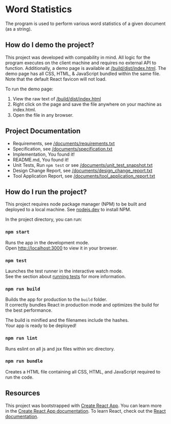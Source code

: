 # Word Statistics

The program is used to perform various word statistics of a given document (as a string).

## How do I demo the project?

This project was developed with compability in mind. All logic for the program executes on the client machine and requires no external API to function. Additionally, a demo page is available
at [/build/dist/index.html](build/dist/index.html). The demo page has all CSS, HTML, & JavaScript bundled within the same file. Note that the default React favicon will not load.

To run the demo page:

1. View the raw text of [/build/dist/index.html](https://raw.githubusercontent.com/camcamfresh/word-statistics/main/build/dist/index.html)
2. Right click on the page and save the file anywhere on your machine as index.html.
3. Open the file in any browser.

## Project Documentation

- Requirements, see [/documents/requirements.txt](documents/requirements.txt)
- Specification, see [/documents/specification.txt](documents/specification.txt)
- Implementation, You found it!
- README.md, You found it!
- Unit Tests, Run `npm test` or see [/documents/unit_test_snapshot.txt](documents/unit_test_snapshot.txt)
- Design Change Report, see [/documents/design_change_report.txt](documents/design_change_report.txt)
- Tool Application Report, see [/documents/tool_application_report.txt](documents/tool_application_report.txt)

## How do I run the project?

This project requires node package manager (NPM) to be built and deployed to a local machine. See [nodejs.dev](https://nodejs.dev/) to install NPM.

In the project directory, you can run:

### `npm start`

Runs the app in the development mode.\
Open [http://localhost:3000](http://localhost:3000) to view it in your browser.

### `npm test`

Launches the test runner in the interactive watch mode.\
See the section about [running tests](https://facebook.github.io/create-react-app/docs/running-tests) for more information.

### `npm run build`

Builds the app for production to the `build` folder.\
It correctly bundles React in production mode and optimizes the build for the best performance.

The build is minified and the filenames include the hashes.\
Your app is ready to be deployed!

### `npm run lint`

Runs eslint on all js and jsx files within src directory.

### `npm run bundle`

Creates a HTML file containing all CSS, HTML, and JavaScript required to run the code.

## Resources

This project was bootstrapped with [Create React App](https://github.com/facebook/create-react-app).
You can learn more in the [Create React App documentation](https://facebook.github.io/create-react-app/docs/getting-started).
To learn React, check out the [React documentation](https://reactjs.org/).
